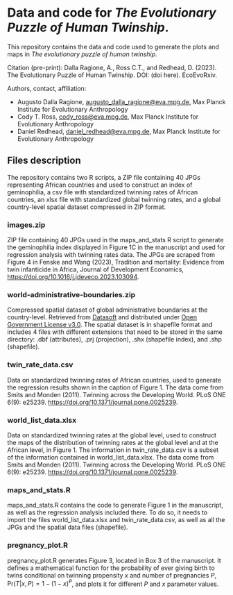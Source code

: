 # Data and code for *The Evolutionary Puzzle of Human Twinship*.

This repository contains the data and code used to generate the plots and maps in *The evolutionary puzzle of human twinship*.

Citation (pre-print): Dalla Ragione, A., Ross C.T., and Redhead, D. (2023). The Evolutionary Puzzle of Human Twinship. DOI: (doi here). EcoEvoRxiv.

Authors, contact, affiliation:
- Augusto Dalla Ragione, augusto_dalla_ragione@eva.mpg.de, Max Planck Institute for Evolutionary Anthropology
- Cody T. Ross, cody_ross@eva.mpg.de, Max Planck Institute for Evolutionary Anthropology
- Daniel Redhead, daniel_redhead@eva.mpg.de, Max Planck Institute for Evolutionary Anthropology

## Files description

The repository contains two R scripts, a ZIP file containing 40 JPGs representing African countries and used to construct an index of geminophilia, a csv file with standardized twinning rates of African countries, an xlsx file with standardized global twinning rates, and a global country-level spatial dataset compressed in ZIP format.

### images.zip

ZIP file containing 40 JPGs used in the maps_and_stats R script to generate the geminophilia index displayed in Figure 1C in the manuscript and used for regression analysis with twinning rates data.
The JPGs are scraped from Figure 4 in Fenske and Wang (2023), Tradition and mortality: Evidence from twin infanticide in Africa, Journal of Development Economics, https://doi.org/10.1016/j.jdeveco.2023.103094.

### world-administrative-boundaries.zip

Compressed spatial dataset of global administrative boundaries at the country-level. 
Retrieved from [Datasoft](https://public.opendatasoft.com/explore/dataset/world-administrative-boundaries/information/) and distributed under [Open Government License v3.0](https://www.nationalarchives.gov.uk/doc/open-government-licence/version/3/).
The spatial dataset is in shapefile format and includes 4 files with different extensions that need to be stored in the same directory: .dbf (attributes), .prj (projection), .shx (shapefile index), and .shp (shapefile).

### twin_rate_data.csv

Data on standardized twinning rates of African countries, used to generate the regression results shown in the caption of Figure 1.
The data come from Smits and Monden (2011). Twinning across the Developing World. PLoS ONE 6(9): e25239. https://doi.org/10.1371/journal.pone.0025239. 

### world_list_data.xlsx

Data on standardized twinning rates at the global level, used to construct the maps of the distribution of twinning rates at the global level and at the African level, in Figure 1.
The information in twin_rate_data.csv is a subset of the information contained in world_list_data.xlsx.
The data come from Smits and Monden (2011). Twinning across the Developing World. PLoS ONE 6(9): e25239. https://doi.org/10.1371/journal.pone.0025239. 

### maps_and_stats.R

maps_and_stats.R contains the code to generate Figure 1 in the manuscript, as well as the regression analysis included there.
To do so, it needs to import the files world_list_data.xlsx and twin_rate_data.csv, as well as all the JPGs and the spatial data files (shapefile). 

### pregnancy_plot.R

pregnancy_plot.R generates Figure 3, located in Box 3 of the manuscript.
It defines a mathematical function for the probability of ever giving birth to twins conditional on twinning propensity $x$ and number of pregnancies $P$, $\mathrm{Pr}(T|x,P) = 1 - (1-x)^P$, and plots it for different $P$ and $x$ parameter values.




